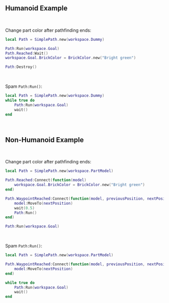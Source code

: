 ## Humanoid Example

<br>

Change part color after pathfinding ends:
```lua
local Path = SimplePath.new(workspace.Dummy)

Path:Run(workspace.Goal)
Path.Reached:Wait()
workspace.Goal.BrickColor = BrickColor.new("Bright green")

Path:Destroy()
```

<br>

Spam `Path:Run()`:
```lua
local Path = SimplePath.new(workspace.Dummy)
while true do
	Path:Run(workspace.Goal)
	wait()
end
```

<br>

## Non-Humanoid Example

<br>

Change part color after pathfinding ends:
```lua
local Path = SimplePath.new(workspace.PartModel)

Path.Reached:Connect(function(model)
	workspace.Goal.BrickColor = BrickColor.new("Bright green")
end)

Path.WaypointReached:Connect(function(model, previousPosition, nextPosition)
	model:MoveTo(nextPosition)
	wait(0.5)
	Path:Run()
end)

Path:Run(workspace.Goal)
```

<br>

Spam `Path:Run()`:
```lua
local Path = SimplePath.new(workspace.PartModel)

Path.WaypointReached:Connect(function(model, previousPosition, nextPosition)
	model:MoveTo(nextPosition)
end)

while true do
	Path:Run(workspace.Goal)
	wait()
end
```

